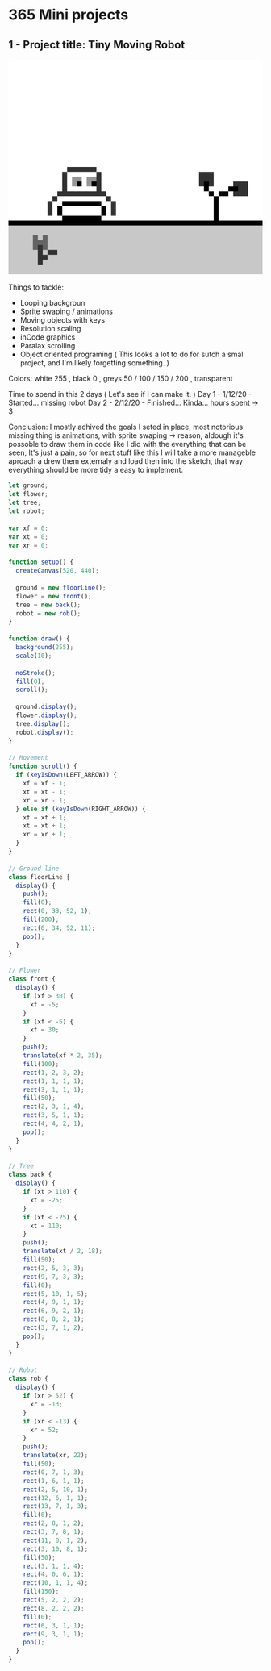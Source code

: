 # 365 Mini projects

## 1 - Project title: Tiny Moving Robot

![Tiny Robot](canvas1.png "Tiny Robot")

Things to tackle:

- Looping backgroun
- Sprite swaping / animations
- Moving objects with keys
- Resolution scaling
- inCode graphics
- Paralax scrolling
- Object oriented programing
  ( This looks a lot to do for sutch a smal project, and I'm likely forgetting something. )

Colors:
white 255 , black 0 , greys 50 / 100 / 150 / 200 , transparent

Time to spend in this 2 days ( Let's see if I can make it. )
Day 1 - 1/12/20 - Started... missing robot
Day 2 - 2/12/20 - Finished... Kinda...
hours spent -> 3

Conclusion: I mostly achived the goals I seted in place, most notorious missing thing is animations, with sprite swaping -> reason, aldough it's possoble to draw them in code like I did with the everything that can be seen, It's just a pain, so for next stuff like this I will take a more manageble aproach a drew them externaly and load then into the sketch, that way everything should be more tidy a easy to implement.

```javascript
let ground;
let flower;
let tree;
let robot;

var xf = 0;
var xt = 0;
var xr = 0;

function setup() {
  createCanvas(520, 440);

  ground = new floorLine();
  flower = new front();
  tree = new back();
  robot = new rob();
}

function draw() {
  background(255);
  scale(10);

  noStroke();
  fill(0);
  scroll();

  ground.display();
  flower.display();
  tree.display();
  robot.display();
}

// Movement
function scroll() {
  if (keyIsDown(LEFT_ARROW)) {
    xf = xf - 1;
    xt = xt - 1;
    xr = xr - 1;
  } else if (keyIsDown(RIGHT_ARROW)) {
    xf = xf + 1;
    xt = xt + 1;
    xr = xr + 1;
  }
}

// Ground line
class floorLine {
  display() {
    push();
    fill(0);
    rect(0, 33, 52, 1);
    fill(200);
    rect(0, 34, 52, 11);
    pop();
  }
}

// Flower
class front {
  display() {
    if (xf > 30) {
      xf = -5;
    }
    if (xf < -5) {
      xf = 30;
    }
    push();
    translate(xf * 2, 35);
    fill(100);
    rect(1, 2, 3, 2);
    rect(1, 1, 1, 1);
    rect(3, 1, 1, 1);
    fill(50);
    rect(2, 3, 1, 4);
    rect(3, 5, 1, 1);
    rect(4, 4, 2, 1);
    pop();
  }
}

// Tree
class back {
  display() {
    if (xt > 110) {
      xt = -25;
    }
    if (xt < -25) {
      xt = 110;
    }
    push();
    translate(xt / 2, 18);
    fill(50);
    rect(2, 5, 3, 3);
    rect(9, 7, 3, 3);
    fill(0);
    rect(5, 10, 1, 5);
    rect(4, 9, 1, 1);
    rect(6, 9, 2, 1);
    rect(8, 8, 2, 1);
    rect(3, 7, 1, 2);
    pop();
  }
}

// Robot
class rob {
  display() {
    if (xr > 52) {
      xr = -13;
    }
    if (xr < -13) {
      xr = 52;
    }
    push();
    translate(xr, 22);
    fill(50);
    rect(0, 7, 1, 3);
    rect(1, 6, 1, 1);
    rect(2, 5, 10, 1);
    rect(12, 6, 1, 1);
    rect(13, 7, 1, 3);
    fill(0);
    rect(2, 8, 1, 2);
    rect(3, 7, 8, 1);
    rect(11, 8, 1, 2);
    rect(3, 10, 8, 1);
    fill(50);
    rect(3, 1, 1, 4);
    rect(4, 0, 6, 1);
    rect(10, 1, 1, 4);
    fill(150);
    rect(5, 2, 2, 2);
    rect(8, 2, 2, 2);
    fill(0);
    rect(6, 3, 1, 1);
    rect(9, 3, 1, 1);
    pop();
  }
}
```
